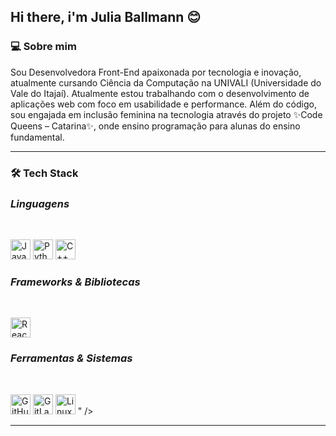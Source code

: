 ## Hi there, i'm Julia Ballmann 😊

### 💻 Sobre mim
Sou Desenvolvedora Front-End apaixonada por tecnologia e inovação, atualmente cursando Ciência da Computação na UNIVALI (Universidade do Vale do Itajaí). Atualmente estou trabalhando com o desenvolvimento de aplicações web com foco em usabilidade e performance. Além do código, sou engajada em inclusão feminina na tecnologia através do projeto ✨Code Queens – Catarina✨, onde ensino programação para alunas do ensino fundamental.

---

### 🛠️ Tech Stack
### *Linguagens*
<br>
<p align="left">
  <img width="32" alt="JavaScript" src="https://github.com/user-attachments/assets/aaaafaf9-cc62-4f9d-8796-510b9ea2811b" />
  <img width="32" alt="Python" src="https://github.com/user-attachments/assets/a0b34b9e-146f-4914-a0b2-93becf4357c1" />
  <img width="32" alt="C++" src="https://github.com/user-attachments/assets/f9826a3d-de9a-4a80-b439-5706fb5677f2" />
</p>

### *Frameworks & Bibliotecas*
<br>
<p align="left">
  <img width="32" alt="React" src="https://github.com/user-attachments/assets/84d55819-3b55-4fd5-9e89-f6b67f2f5da4" />
</p>

### *Ferramentas & Sistemas*
<br>
<p align="left">
  <img width="32" alt="GitHub" src="https://github.com/user-attachments/assets/9f585ecf-0725-4a62-af37-fb1901a5bb26" />
  <img width="32" alt="GitLab" src="https://github.com/user-attachments/assets/1c7a223a-b81a-48f8-8ec7-320e055a0500" />
  <img width="32" alt="Linux" src="https://github.com/user-attachments/assets/c8e781cb-95ce-46a1-ac66-56f8e0ec2c00"/>
" />
</p>

---

<!-- Dicas:
- Para diminuir/aumentar os ícones, ajuste o `width` (por exemplo 48, 56, 72, 80).
- Se quiser centralizar, troque align="left" por align="center".
- Se seus ícones estiverem gigantes, verifique se o Markdown não está omitindo o <br>. Deixe uma linha em branco acima do <p>.
-->
